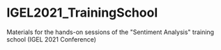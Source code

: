 # IGEL2021_TrainingSchool
Materials for the hands-on sessions of the "Sentiment Analysis" training school (IGEL 2021 Conference)
